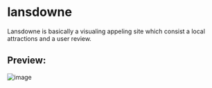 # lansdowne
Lansdowne is basically a visualing appeling site which consist a local attractions and a user review.

## Preview:
![image](./fonts/Mockkup.png)
